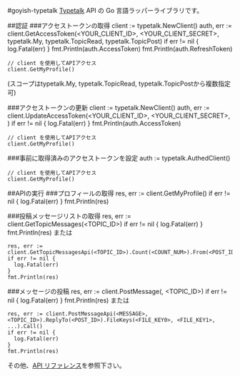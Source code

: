#goyish-typetalk
[Typetalk](https://typetalk.in/ "Typetalk") API の Go 言語ラッパーライブラリです。

##認証
###アクセストークンの取得
    client := typetalk.NewClient()
    auth, err := client.GetAccessToken(<YOUR_CLIENT_ID>, <YOUR_CLIENT_SECRET>, typetalk.My, typetalk.TopicRead, typetalk.TopicPost)
    if err != nil {
      log.Fatal(err)
    }
    fmt.Println(auth.AccessToken)
    fmt.Println(auth.RefreshToken)

    // client を使用してAPIアクセス
    client.GetMyProfile()

(スコープはtypetalk.My, typetalk.TopicRead, typetalk.TopicPostから複数指定可)

###アクセストークンの更新
    client := typetalk.NewClient()
    auth, err := client.UpdateAccessToken(<YOUR_CLIENT_ID>, <YOUR_CLIENT_SECRET>, <RefreshToken>)
    if err != nil {
      log.Fatal(err)
    }
    fmt.Println(auth.AccessToken)

    // client を使用してAPIアクセス
    client.GetMyProfile()

###事前に取得済みのアクセストークンを設定
    auth := typetalk.AuthedClient(<AccessToken>)

    // client を使用してAPIアクセス
    client.GetMyProfile()

##APIの実行
###プロフィールの取得
    res, err := client.GetMyProfile()
    if err != nil {
      log.Fatal(err)
    }
    fmt.Println(res)

###投稿メッセージリストの取得
    res, err := client.GetTopicMessages(<TOPIC_ID>)
    if err != nil {
      log.Fatal(err)
    }
    fmt.Println(res)
または

    res, err := client.GetTopicMessagesApi(<TOPIC_ID>).Count(<COUNT_NUM>).From(<POST_ID>).Forward().Call()
    if err != nil {
      log.Fatal(err)
    }
    fmt.Println(res)

###メッセージの投稿
    res, err := client.PostMessage(<MESSAGE>, <TOPIC_ID>)
    if err != nil {
      log.Fatal(err)
    }
    fmt.Println(res)
または

    res, err := client.PostMessageApi(<MESSAGE>, <TOPIC_ID>).ReplyTo(<POST_ID>).FileKeys(<FILE_KEY0>, <FILE_KEY1>, ...).Call()
    if err != nil {
      log.Fatal(err)
    }
    fmt.Println(res)

その他、[API リファレンス](http://developers.typetalk.in/api_ja.html "Typetalk API リファレンス")を参照下さい。

